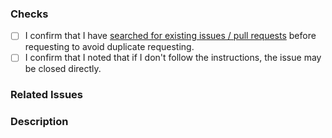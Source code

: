 <!-- New Feature or Bug Fix Pull Request -->
<!-- Implement an idea for this project or implement a bug fix to help us improve. -->
<!---->
<!-- Insert "[Enhancement] " or "[Bug] " before the first word in the title. -->
<!-- Note that the PR may be closed directly if you do not follow the instructions. -->

### Checks

<!-- Please check that you have done the following things before submitting a pull request. -->
<!-- Set [ ] to [X] -->

- [ ] I confirm that I have [searched for existing issues / pull requests](https://github.com/Xujiayao/MC-Discord-Chat/issues?q=) before requesting to avoid duplicate requesting.
- [ ] I confirm that I noted that if I don't follow the instructions, the issue may be closed directly.

### Related Issues

<!-- Any GitHub issues related to this PR? If not, please fill in N/A. -->
<!-- Example: Fixes #ISSUE-NUMBER -->

### Description

<!-- For Bug Fix Pull Request: -->
<!-- Please tell us what bug have you fixed with a clear and detailed description, add screenshots to help explain. -->
<!---->
<!-- For New Feature Pull Request: -->
<!-- What new feature or change have you added? What does it improve? Please tell us what the new feature or change is with a clear and detailed description, add screenshots to help explain if possible. -->